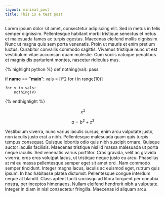 ```yaml
---
layout: minimal_post 
title: This is a test post
---
```


Lorem ipsum dolor sit amet, consectetur adipiscing elit. Sed in metus in felis semper dignissim. Pellentesque habitant morbi tristique senectus et netus et malesuada fames ac turpis egestas. Maecenas eleifend mollis dignissim. Nunc ut magna quis sem porta venenatis. Proin ut mauris et enim pretium luctus. Curabitur convallis commodo sagittis. Vivamus tristique nunc ut est vestibulum vitae accumsan quam molestie. Cum sociis natoque penatibus et magnis dis parturient montes, nascetur ridiculus mus.

{% highlight python %}
def nothing(val):
    pass

if __name__ == "__main__":
    vals = [i*2 for i in range(10)]

    for v in vals:
        nothing(v)
{% endhighlight %}

$$ x^2 $$

$$ a = b^2 + c^2 $$

Vestibulum viverra, nunc varius iaculis cursus, enim arcu vulputate justo, non iaculis justo erat a nibh. Pellentesque malesuada quam quis turpis tempus consequat. Quisque lobortis odio quis nibh suscipit ornare. Quisque auctor iaculis facilisis. Maecenas tristique nisl id massa malesuada ut porta neque iaculis. Sed venenatis varius porttitor. Cras gravida, velit ac gravida viverra, eros eros volutpat lacus, ut tristique neque justo eu arcu. Phasellus at mi eu massa pellentesque semper eget sit amet orci. Nam commodo semper tincidunt. Integer magna lacus, iaculis ac euismod eget, rutrum quis ipsum. In hac habitasse platea dictumst. Pellentesque congue interdum neque at blandit. Class aptent taciti sociosqu ad litora torquent per conubia nostra, per inceptos himenaeos. Nullam eleifend hendrerit nibh a vulputate. Integer in diam in nisl consectetur fringilla. Maecenas id aliquam arcu.


